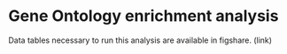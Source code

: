 # Gene Ontology enrichment analysis

Data tables necessary to run this analysis are available in figshare. (link)
